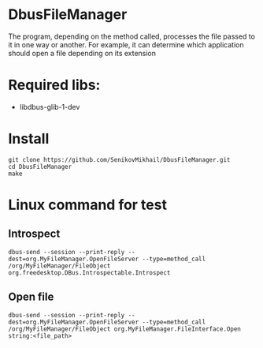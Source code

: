 # DbusFileManager

The program, depending on the method called, processes the file passed to it in one way or another. For example, it can determine which application should open a file depending on its extension


# Required libs:
  <ul>
    <li>libdbus-glib-1-dev</li>
  </ul>

# Install

    git clone https://github.com/SenikovMikhail/DbusFileManager.git
    cd DbusFileManager
    make

# Linux command for test

## Introspect

    dbus-send --session --print-reply --dest=org.MyFileManager.OpenFileServer --type=method_call /org/MyFileManager/FileObject org.freedesktop.DBus.Introspectable.Introspect

## Open file

    dbus-send --session --print-reply --dest=org.MyFileManager.OpenFileServer --type=method_call /org/MyFileManager/FileObject org.MyFileManager.FileInterface.Open string:<file_path>

